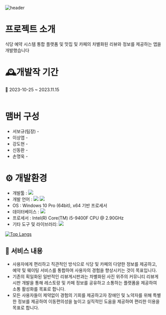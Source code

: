 ![header](https://capsule-render.vercel.app/api?type=Waving&color=auto&height=300&section=header&text=Food_marvel&animation=fadeIn&fontSize=90)

# 프로젝트 소개

식당 예약 시스템 통합 플랫폼 및 맛집 및 카페의 차별화된 리뷰와 정보를  제공하는 앱을  개발했습니다

# 🕰개발작 기간 
📆 2023-10-25 ~ 2023.11.15
<br>
<br>

# 맴버 구성
* 서보규(팀장) -
* 이상엽 -
* 강도현 -
* 신동환 -
* 손명욱 -

# ⚙ 개발환경

* 개발툴 : <img src="https://img.shields.io/badge/androidstudio-3DDC84?style=for-the-badge&logo=androidstudio&logoColor=white">   
* 개발 언어 : <img src="https://img.shields.io/badge/dart-0175C2?style=for-the-badge&logo=dart&logoColor=white"> <img src="https://img.shields.io/badge/flutter-02569B?style=for-the-badge&logo=flutter&logoColor=white">
* OS : Windows 10 Pro (64bit), x64 기반 프로세서
* 데이터베이스 : <img src="https://img.shields.io/badge/firebase-FFCA28?style=for-the-badge&logo=firebase&logoColor=white">
* 프로세서 : Intel(R) Core(TM) i5-9400F CPU @ 2.90GHz
* 기타 도구 및 라이브러리: <img src="https://img.shields.io/badge/github-181717?style=for-the-badge&logo=github&logoColor=white">

[![Top Langs](https://github-readme-stats.vercel.app/api/top-langs/?username=bogyuuggi)](https://github.com/bogyuuggi/food_marvel)


## 📜 서비스 내용

- 사용자에게 편리하고 직관적인 방식으로 식당 및 카페의 다양한 정보를 제공하고, 예약 및 웨이팅 서비스를 통합하여 사용자의 경험을 향상시키는 것이 목표입니다.
- 기존의 획일화된 일반적인 리뷰게시판과는 차별화된 사진 위주의 커뮤니티 리뷰게시판 개발을 통해 레스토랑 및 카페 정보를 공유하고 소통하는 플랫폼을 제공하여 소통 활성화를 목표로 합니다.
- 모든 사용자들이 제약없이 경험의 기회를 제공하고자 장애인 및 노약자를 위해 특별한 정보를 제공하여 이동편의성을 높이고 실직적인 도움을 제공하여 편리한 이용을 목표로 합니다.
